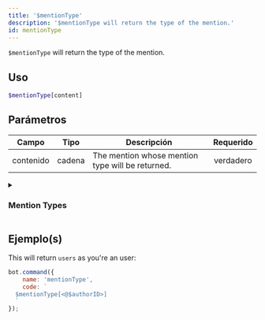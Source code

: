 ```yaml
---
title: '$mentionType'
description: '$mentionType will return the type of the mention.'
id: mentionType
---
```


`$mentionType` will return the type of the mention.

## Uso

```php
$mentionType[content]
```

## Parámetros

| Campo     | Tipo   | Descripción                                      | Requerido |
| --------- | ------ | ------------------------------------------------ |:---------:|
| contenido | cadena | The mention whose mention type will be returned. | verdadero |

<details>
  <summary> <h3> Mention Types </h3></summary>

| Tipo     | Descripción                       |
| -------- | --------------------------------- |
| everyone | `@everyone` and `@here` mentions. |
| users    | All user mentions.                |
| roles    | All role mentions.                |
| all      | Everything listed above.          |

</details>

## Ejemplo(s)

This will return `users` as you're an user:

```javascript
bot.command({
    name: 'mentionType',
    code: `
  $mentionType[<@$authorID>]
  `
});
```
